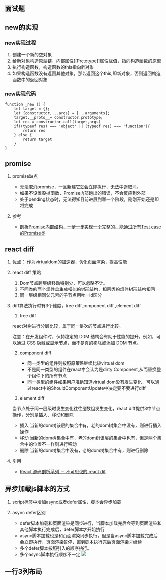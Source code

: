 ## 面试题
## new的实现

### new实现过程

1. 创建一个新的空对象
2. 给新对象构造原型链，内部属性[[Prototype]]属性赋值，指向构造函数的原型
3. 执行构造函数，构造函数的this指向新对象
4. 如果构造函数没有返回其他对象，那么返回这个this,即新对象，否则返回构造函数中的返回对象

### new实现代码

```
function _new () {
    let target = {};
    let {constructor,...args} = [...arguments];
    target.__proto__= constructor.prototype;
    let res = constructor.call(target,args)
    if((typeof res) === 'object' || (typeof res) === 'function'){
        return res
    } else {
        return target
    }
}
```


## promise
1. promise缺点

	* 无法取消promise，一旦新建它就会立即执行，无法中途取消。
	* 如果不设置毁掉函数，Promise内部跑出的错误，不会反应到外部
	* 处于pending状态时，无法得知目前进展到哪一个阶段，刚刚开始还是即将完成

2. 参考

	* [剖析Promise内部结构，一步一步实现一个完整的、能通过所有Test case的Promise类](https://github.com/xieranmaya/blog/issues/3)

## react diff
1. 优点： 作为virtualdom的加速器，优化页面渲染，提高性能

2. react diff 策略

	1. Dom节点跨层级移动特别少，可以忽略不计。
	2. 不同类的两个组件会生成相似的树形结构，相同类的组件树形结构相同
	3. 同一层级相同父元素的子节点用唯一id区分

3. diff算法执行时有3个维度，tree diff,component diff ,element diff
	1. tree diff

	
	react对树进行分层比较，属于同一层次的节点进行比较。
	
	注意：在开发组件时，保持稳定的 DOM 结构会有助于性能的提升。例如，可以通过 CSS 隐藏或显示节点，而不是真的移除或添加 DOM 节点。
	
	2. component diff

		 * 同一类型的组件则按照原策略继续比较virtual dom
		 * 不是同一类型的组件在react中会认为是dirty Component,从而替换整个组件下的所有节点
		 * 同一类型的组件如果用户准确知道virtual dom没有发生变化，可以通过react中的ShouldComponentUpdate中决定要不要进行diff


	3. element diff

	当节点处于同一层级时发生变化往往是数组发生变化，react diff提供3中节点操作，分别是插入、移动和删除
	
	* 插入 当新的dom树该层的集合中有，老的dom树集合中没有，则进行插入操作
	* 移动 当新的dom树集合中有，老的dom树该层的集合中也有，但是两个集合中的位置不一样则进行移动
	* 删除 当新的dom树集合中没有，老的dom树集合中有，则进行删除
	
4. 引用

	* [React 源码剖析系列 － 不可思议的 react dif](https://zhuanlan.zhihu.com/p/20346379?refer=purerender)

## 异步加载js脚本的方式
1. script标签中增加async或者defer属性，脚本会异步加载
2. async defer区别

	* defer脚本加载和页面渲染是同步进行，当脚本加载完后会等到页面渲染和其他脚本执行完成后，defer脚本才开始执行
	* async脚本加载也是和页面渲染同步执行，但是当async脚本加载完成后会立即执行，页面渲染暂停，直到脚本执行完后页面渲染才继续
	* 多个defer脚本按照引入的顺序执行。
	* 多个async脚本执行顺序不一定
![](https://s2.ax1x.com/2019/07/30/eGeZod.jpg)

## 一行3列布局
